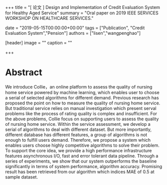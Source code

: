 +++
title = "[ 论文 ] Design and Implementation of Credit Evaluation System for Healthy Aged Service"
summary = "Oral paper on 2019 IEEE SERVICES WORKSHOP ON HEALTHCARE SERVICES."

date = "2019-05-15T00:00:00+00:00"
tags = ["Publication", "Credit Evaluation System","Pension"]
authors = ["lisen","wangpenghao"]

[header]
image = ""
caption = ""

+++

# Abstract
We introduce Collie，an online platform to assess the quality of nursing home service powered by machine learning, which enables user to choose a serial of selected algorithms for different demand. Previous research has proposed the point on how to measure the quality of nursing home service. But traditional service relies on manual investigation which present serval problems like the process of rating quality is complex and insufficient. For the above problems, Collie focus on supporting users to assess the quality of nursing home service. Within the service assessment, we develop a serial of algorithms to deal with different dataset. But more importantly, different database has different features, a group of algorithms is not enough to fulfill users demand. Therefore, we propose a system which enables users choose highly competitive algorithms to solve their problem. To support the core idea, we provide a high performance infrastructure features asynchronous I/O, fast and error tolerant data pipeline. Through a series of experiments, we show that our system outperforms the baseline significantly in terms of system performance, algorithm accuracy. Promising result has been retrieved from our algorithm which indices MAE of 0.5 at sample dataset.
